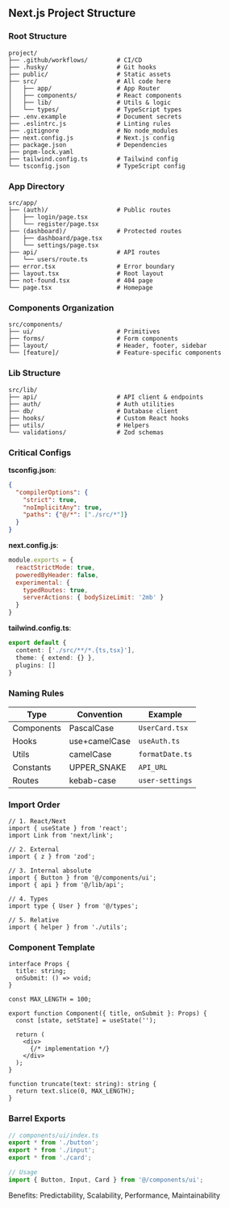 ## Next.js Project Structure

### Root Structure
```
project/
├── .github/workflows/        # CI/CD
├── .husky/                   # Git hooks
├── public/                   # Static assets
├── src/                      # All code here
│   ├── app/                  # App Router
│   ├── components/           # React components
│   ├── lib/                  # Utils & logic
│   └── types/                # TypeScript types
├── .env.example              # Document secrets
├── .eslintrc.js              # Linting rules
├── .gitignore                # No node_modules
├── next.config.js            # Next.js config
├── package.json              # Dependencies
├── pnpm-lock.yaml           
├── tailwind.config.ts        # Tailwind config
└── tsconfig.json             # TypeScript config
```

### App Directory
```
src/app/
├── (auth)/                   # Public routes
│   ├── login/page.tsx
│   └── register/page.tsx
├── (dashboard)/              # Protected routes
│   ├── dashboard/page.tsx
│   └── settings/page.tsx
├── api/                      # API routes
│   └── users/route.ts
├── error.tsx                 # Error boundary
├── layout.tsx                # Root layout
├── not-found.tsx             # 404 page
└── page.tsx                  # Homepage
```

### Components Organization
```
src/components/
├── ui/                       # Primitives
├── forms/                    # Form components
├── layout/                   # Header, footer, sidebar
└── [feature]/                # Feature-specific components
```

### Lib Structure
```
src/lib/
├── api/                      # API client & endpoints
├── auth/                     # Auth utilities
├── db/                       # Database client
├── hooks/                    # Custom React hooks
├── utils/                    # Helpers
└── validations/              # Zod schemas
```

### Critical Configs
**tsconfig.json**:
```json
{
  "compilerOptions": {
    "strict": true,
    "noImplicitAny": true,
    "paths": {"@/*": ["./src/*"]}
  }
}
```

**next.config.js**:
```js
module.exports = {
  reactStrictMode: true,
  poweredByHeader: false,
  experimental: {
    typedRoutes: true,
    serverActions: { bodySizeLimit: '2mb' }
  }
}
```

**tailwind.config.ts**:
```ts
export default {
  content: ['./src/**/*.{ts,tsx}'],
  theme: { extend: {} },
  plugins: []
}
```

### Naming Rules
| Type | Convention | Example |
|------|------------|---------|
| Components | PascalCase | `UserCard.tsx` |
| Hooks | use+camelCase | `useAuth.ts` |
| Utils | camelCase | `formatDate.ts` |
| Constants | UPPER_SNAKE | `API_URL` |
| Routes | kebab-case | `user-settings` |

### Import Order
```tsx
// 1. React/Next
import { useState } from 'react';
import Link from 'next/link';

// 2. External
import { z } from 'zod';

// 3. Internal absolute
import { Button } from '@/components/ui';
import { api } from '@/lib/api';

// 4. Types
import type { User } from '@/types';

// 5. Relative
import { helper } from './utils';
```

### Component Template
```tsx
interface Props {
  title: string;
  onSubmit: () => void;
}

const MAX_LENGTH = 100;

export function Component({ title, onSubmit }: Props) {
  const [state, setState] = useState('');
  
  return (
    <div>
      {/* implementation */}
    </div>
  );
}

function truncate(text: string): string {
  return text.slice(0, MAX_LENGTH);
}
```

### Barrel Exports
```ts
// components/ui/index.ts
export * from './button';
export * from './input';
export * from './card';

// Usage
import { Button, Input, Card } from '@/components/ui';
```

Benefits: Predictability, Scalability, Performance, Maintainability